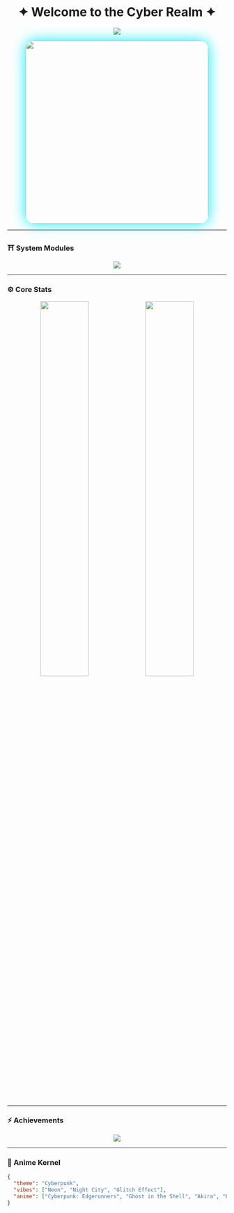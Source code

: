 <h1 align="center">✦ Welcome to the Cyber Realm ✦</h1>

<p align="center">
  <img src="https://readme-typing-svg.herokuapp.com?font=Fira+Code&size=24&duration=3500&pause=1000&color=00FFFF&center=true&vCenter=true&width=500&lines=Initializing+Persona...;Loading+Cyberpunk+Shell...;Welcome+to+Neo-Tokyo" />
</p>

<p align="center">
  <img src="https://i.ibb.co/fYMxrHQ0/photo-2025-04-29-16-45-17-7498777191010795536.jpg" width="420px" style="border-radius: 20px; box-shadow: 0 0 30px #00f0ff;" />
</p>

---

### **⛩️ System Modules**

<p align="center">
  <img src="https://skillicons.dev/icons?i=python,linux,github,vscode,figma" />
</p>

---

### **⚙️ Core Stats**

<p align="center">
  <img src="https://github-readme-stats.vercel.app/api?username=yourusername&show_icons=true&theme=tokyonight&hide_border=true&icon_color=00FFFF&title_color=00FFFF" width="47%" />
  <img src="https://github-readme-streak-stats.herokuapp.com/?user=yourusername&theme=tokyonight&hide_border=true" width="47%" />
</p>

---

### **⚡ Achievements**

<p align="center">
  <img src="https://github-profile-trophy.vercel.app/?username=yourusername&theme=onedark&no-frame=true&no-bg=true&margin-w=10" />
</p>

---

### **💾 Anime Kernel**

```json
{
  "theme": "Cyberpunk",
  "vibes": ["Neon", "Night City", "Glitch Effect"],
  "anime": ["Cyberpunk: Edgerunners", "Ghost in the Shell", "Akira", "Blame!"]
}
